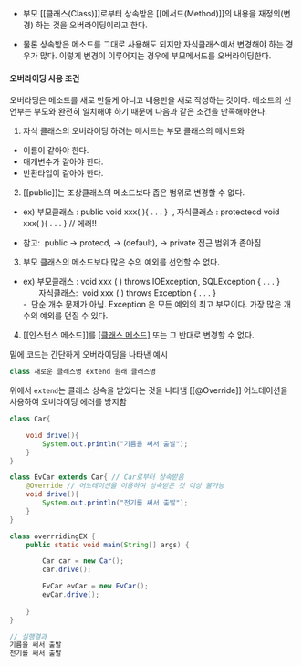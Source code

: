 - 부모 [[클래스(Class)]]로부터 상속받은 [[메서드(Method)]]의 내용을 재정의(변경) 하는 것을 오버라이딩이라고 한다. 

- 물론 상속받은 메소드를 그대로 사용해도 되지만 자식클래스에서 변경해야 하는 경우가 많다. 이렇게 변경이 이루어지는 경우에 부모메서드를 오버라이딩한다.

#### 오버라이딩 사용 조건

오버라딩은 메소드를 새로 만들게 아니고 내용만을 새로 작성하는 것이다.
메소드의 선언부는 부모와 완전히 일치해야 하기 때문에 다음과 같은 조건을 만족해야한다.

1. 자식 클래스의 오버라이딩 하려는 메서드는 부모 클래스의 메서드와

- 이름이 같아야 한다.
- 매개변수가 같아야 한다.
- 반환타입이 같아야 한다.  

2. [[public]]는 조상클래스의 메소드보다 좁은 범위로 변경할 수 없다.  

- ex) 부모클래스 : public void xxx( ){ . . . }  , 자식클래스 : protectecd void xxx( ){ . . . } // 에러!!  

- 참고:  public -> protecd, -> (default), -> private 접근 범위가 좁아짐

3. 부모 클래스의 메소드보다 많은 수의 예외를 선언할 수 없다.  

- ex) 부모클래스 : void xxx ( ) throws IOException, SQLException { . . . }  
        자식클래스:  void xxx ( ) throws Exception { . . . }  
-  단순 개수 문제가 아님. Exception 은 모든 예외의 최고 부모이다. 가장 많은 개수의 예외를 던질 수 있다.  
   
4. [[인스턴스 메소드]]를 [[클래스 메소드]]([[static]]) 또는 그 반대로 변경할 수 없다.  


밑에 코드는 간단하게 오버라이딩을 나타낸 예시

```java
class 새로운 클래스명 extend 원래 클래스명
```
위에서 `extend`는 클래스 상속을 받았다는 것을 나타냄
[[@Override]] 어노테이션을 사용하여 오버라이딩 에러를 방지함

```java
class Car{

    void drive(){
        System.out.println("기름을 써서 출발");
    }
}

class EvCar extends Car{ // Car로부터 상속받음
    @Override // 어노테이션을 이용하여 상속받은 것 이상 불가능
    void drive(){
        System.out.println("전기를 써서 출발");
    }
}

class overrridingEX {
    public static void main(String[] args) {

        Car car = new Car();
        car.drive();

        EvCar evCar = new EvCar();
        evCar.drive();
        
    }
}

// 실행결과
기름을 써서 출발
전기를 써서 출발
```
